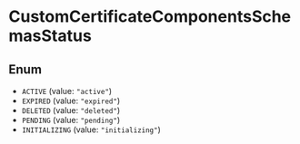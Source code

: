 # CustomCertificateComponentsSchemasStatus

## Enum

* `ACTIVE` (value: `"active"`)
* `EXPIRED` (value: `"expired"`)
* `DELETED` (value: `"deleted"`)
* `PENDING` (value: `"pending"`)
* `INITIALIZING` (value: `"initializing"`)
